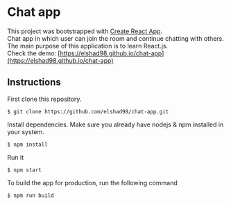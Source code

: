 # Chat app

This project was bootstrapped with [Create React App](https://github.com/facebook/create-react-app).  
Chat app in which user can join the room and continue chatting with others.      
The main purpose of this application is to learn React.js.  
Check the demo: [https://elshad98.github.io/chat-app](https://elshad98.github.io/chat-app)       

## Instructions

First clone this repository.    
```
$ git clone https://github.com/elshad98/chat-app.git
```  
Install dependencies. Make sure you already have nodejs & npm installed in your system.  
```
$ npm install
```  
Run it
```
$ npm start
```  
To build the app for production, run the following command   
```
$ npm run build
```  
